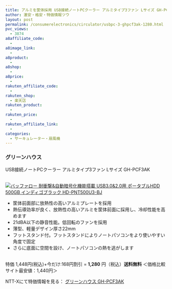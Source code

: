 ```yaml
---
title: アルミを筐体採用 USB接続ノートPCクーラー アルミタイプ3ファン Lサイズ GH-PCF3AK 特価1,280円！送料無料！
author: 激安・格安・特価情報ツウ
layout: post
permalink: /consumerelectronics/circulator/usbpc-3-ghpcf3ak-1280.html
pvc_views:
  - 3874
a8affiliate_code:
  -
a8image_link:
  -
a8product:
  -
a8shop:
  -
a8price:
  -
rakuten_affiliate_code:
  -
rakuten_shop:
  - 楽天店
rakuten_product:
  -
rakuten_price:
  -
rakuten_affiliate_link:
  -
categories:
  - サーキュレーター・扇風機
---
```

### グリーンハウス
USB接続ノートPCクーラー アルミタイプ3ファン Lサイズ GH-PCF3AK

<div class="img-bg2 img_L">
  <a href="//px.a8.net/svt/ejp?a8mat=ZYP6S+8IMA3E+S1Q+BWGDT&#038;a8ejpredirect=//nttxstore.jp/_II_GH13297042" target="_blank"><br /> <img border="0" alt="バッファロー 耐衝撃&#038;自動暗号化機能搭載 USB3.0&#038;2.0用 ポータブルHDD 500GB インディゴブラック HD-PNT500U3-BJ" src="//i1.wp.com/image.nttxstore.jp/l2_images/G/GH/GH13297042.jpg?w=120" data-recalc-dims="1" /></a>
</div>

<!--more-->

  * 筐体前面部に放熱性の高いアルミプレートを採用
  * 熱伝導効率が良く、放熱性の高いアルミを筐体前面に採用し、冷却性能を高めます
  * 21dBA以下の静音性能。低回転のファンを採用
  * 薄型、軽量デザイン厚さ22mm
  * フットスタンド付。フットスタンドによりノートパソコンをより使いやすい角度で固定
  * さらに底面に空間を設け、ノートパソコンの熱を逃がします

<br clear="all" />特価 1,448円(税込)+今だけ:168円割引 = <span class="tokka-price"><strong>1,280</strong></span> 円（税込）**送料無料**
＜価格比較サイト最安値：1,440円＞

NTT-Xにて特価情報を見る： <span class="fs150p"><a href="//px.a8.net/svt/ejp?a8mat=ZYP6S+8IMA3E+S1Q+BWGDT&#038;a8ejpredirect=//nttxstore.jp/_II_GH13297042" target="_blank">グリーンハウス GH-PCF3AK</a></span>